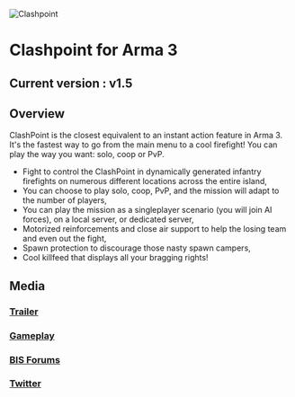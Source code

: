 ![Clashpoint](http://i.imgur.com/1oBe976.jpg)

# Clashpoint for Arma 3

## Current version : v1.5

## Overview

ClashPoint is the closest equivalent to an instant action feature in Arma 3. It's the fastest way to go from the main menu to a cool firefight! You can play the way you want: solo, coop or PvP.

* Fight to control the ClashPoint in dynamically generated infantry firefights on numerous different locations across the entire island,
* You can choose to play solo, coop, PvP, and the mission will adapt to the number of players,
* You can play the mission as a singleplayer scenario (you will join AI forces), on a local server, or dedicated server,
* Motorized reinforcements and close air support to help the losing team and even out the fight,
* Spawn protection to discourage those nasty spawn campers,
* Cool killfeed that displays all your bragging rights!

## Media

### [Trailer](https://www.youtube.com/watch?v=YxRt2BQVRf0)

### [Gameplay](https://www.youtube.com/watch?v=GmdZLsb8UNM)

### [BIS Forums](https://forums.bistudio.com/topic/178524-spmp-clashpoint)

### [Twitter](https://twitter.com/PsychoticFrog1)